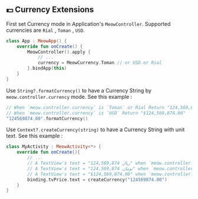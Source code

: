 ## 💵 Currency Extensions

First set Currency mode in Application's `MeowController`. Supported currencies are `Rial` , `Toman` , `USD`. 
```kotlin
class App : MeowApp() {
    override fun onCreate() {
        MeowController().apply {         
            // ...
            currency = MeowCurrency.Toman // or USD or Rial 
        }.bindApp(this)
    }
}
```

Use `String?.formatCurrency()` to have a Currency String by `meow.controller.currency` mode. See this example : 

```kotlin
// When `meow.controller.currency` is `Toman` or Rial Return "124,569,874" 
// When `meow.controller.currency` is `USD` Return "$124,569,874.00" 
"124569874.00".formatCurrency()
```

Use `Context?.createCurrency(string)` to have a Currency String with unit text. See this example : 

```kotlin
class MyActivity : MeowActivity<*> {
    override fun onCreate(){
        // ...
        // A TextView's text = "124,569,874 ریال" when `meow.controller.currency` is Currency.Rial
        // A TextView's text = "124,569,874 تومان" when `meow.controller.currency` is Currency.Toman
        // A TextView's text = "$124,569,874.00" when `meow.controller.currency` is Currency.USD
        binding.tvPrice.text = createCurrency("124569874.00") 
    }
}
```
<!--stackedit_data:
eyJoaXN0b3J5IjpbMjA0MDM2NTgyNV19
-->